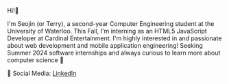Hi!👋

I'm Seojin (or Terry), a second-year Computer Engineering student at the University of Waterloo. This Fall, I'm interning as an HTML5 JavaScript Developer at Cardinal Entertainment. I'm highly interested in and passionate about web development and mobile application engineering! Seeking Summer 2024 software internships and always curious to learn more about computer science 🙂

📱 Social Media: 
[LinkedIn](https://www.linkedin.com/in/seojin-woo-67b992240/)
